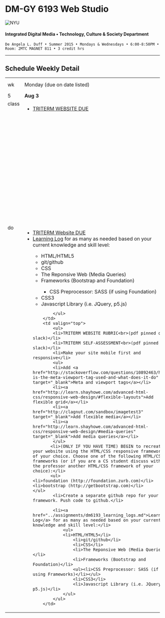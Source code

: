 # DM-GY 6193 Web Studio

![NYU](http://ws2.polishedsolid.com/de/nyu_soe_logo.png)
#### Integrated Digital Media • Technology, Culture & Society Department

    De Angela L. Duff • Summer 2015 • Mondays & Wednesdays • 6:00-8:50PM • Room: 2MTC MAGNET 811 • 3 credit hrs

---

## Schedule Weekly Detail

<table>
<tr>
<td>wk</td>
<td>Monday (due on date listed)</td>
<td>Wednesday (due on date listed)</td>
</tr>
<!-- first week -->
<tr>
        <td valign="top" width="4%">5</td>
        <td valign="top" width="48%"><strong>Aug 3</strong></td>
        <td valign="top" width="48%"><strong>Aug 5</strong></td>
</tr>
 <tr>
        <td valign="top">class</td>
        <td valign="top">   
            <ul>
            <li><a href="../dm6193_projects.md">TRITERM WEBSITE DUE</a></li>
            </ul>
            </td>
        <td valign="top">
            <ul>
            <li>TRITERM WEBSITE RUBRIC DUE</li>
            <li>TRITERM SELF-ASSESSMENT DUE</li>
            <li>HTML / CSS Frameworks: Foundation vs. Bootstrap</li>
            <li>CSS Preprocessors: <strong>SASS</strong> vs. LESS
            <li>Web Accessibility</li>
              
            </ul>
        </td>
</tr>
<tr>
        <td valign="top">do</td>
        <td valign="top">
            <ul>
            <li><a href="../dm6193_projects.md">TRITERM Website DUE</a></li>
            <li><a href="../assignments/dm6193_learning_logs.md">Learning Log</a> for as many as needed based on your current knowledge and skill level:</li>
                    <ul>
                   <li>HTML/HTML5</li>
                    <li>git/github</li>
                    <li>CSS</li>
                    <li>The Reponsive Web (Media Queries)</li>
                    <li>Frameworks (Bootstrap and Foundation)</li>
                    <ul><li>CSS Preprocessor: SASS (if using Foundation)</li></ul>
                    <li>CSS3</li>
                    <li>Javascript Library (i.e. JQuery, p5.js)</li>                    
                    </ul>
            
            </ul>    
        </td>
        <td valign="top">
            <ul>
            <li>TRITERM WEBSITE RUBRIC<br>(pdf pinned on slack)</li>
            <li>TRITERM SELF-ASSESSMENT<br>(pdf pinned on slack)</li>
            <li>Make your site mobile first and responsive</li>
            <ul>
            <li>Add <a href="http://stackoverflow.com/questions/10892463/how-is-the-meta-viewport-tag-used-and-what-does-it-do" target="_blank">Meta and viewport tags</a></li>
            <li><a href="http://learn.shayhowe.com/advanced-html-css/responsive-web-design/#flexible-layouts">Add flexible grid</a></li>
            <li><a href="http://clagnut.com/sandbox/imagetest3" target="_blank">Add flexible media</a></li>
            <li><a href="http://learn.shayhowe.com/advanced-html-css/responsive-web-design/#media-queries" target="_blank">Add media queries</a></li>
            </ul>
           <li>(ONLY IF YOU HAVE TIME) BEGIN to recreate your website using the HTML/CSS responsive framework of your choice. Choose one of the following HTML/CSS frameworks (or if you are a CS student discuss with the professor another HTML/CSS framework of your choice):</li>
           <ul>
    <li>foundation (http://foundation.zurb.com)</li>
    <li>bootstrap (http://getbootstrap.com)</li>
    </ul>
            <li>Create a separate github repo for your framework. Push code to github.</li>
    
            <li><a href="../assignments/dm6193_learning_logs.md">Learning Log</a> for as many as needed based on your current knowledge and skill level:</li>
                <ul>
                <li>HTML/HTML5</li>
                    <li>git/github</li>
                    <li>CSS</li>
                    <li>The Reponsive Web (Media Queries)</li>
                    <li>Frameworks (Bootstrap and Foundation)</li>
                    <ul><li>CSS Preprocessor: SASS (if using Frameworks)</li></ul>
                    <li>CSS3</li>
                    <li>Javascript Library (i.e. JQuery, p5.js)</li>
                </ul>
            </ul>
        </td>
</tr>
</table>
